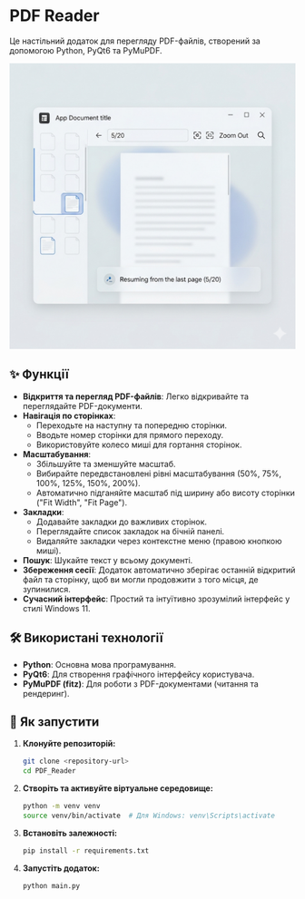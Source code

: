 # PDF Reader

Це настільний додаток для перегляду PDF-файлів, створений за допомогою Python, PyQt6 та PyMuPDF.

![PDF Reader design](pdf_design.png)

## ✨ Функції

- **Відкриття та перегляд PDF-файлів**: Легко відкривайте та переглядайте PDF-документи.
- **Навігація по сторінках**:
    - Переходьте на наступну та попередню сторінки.
    - Вводьте номер сторінки для прямого переходу.
    - Використовуйте колесо миші для гортання сторінок.
- **Масштабування**:
    - Збільшуйте та зменшуйте масштаб.
    - Вибирайте передвстановлені рівні масштабування (50%, 75%, 100%, 125%, 150%, 200%).
    - Автоматично підганяйте масштаб під ширину або висоту сторінки ("Fit Width", "Fit Page").
- **Закладки**:
    - Додавайте закладки до важливих сторінок.
    - Переглядайте список закладок на бічній панелі.
    - Видаляйте закладки через контекстне меню (правою кнопкою миші).
- **Пошук**: Шукайте текст у всьому документі.
- **Збереження сесії**: Додаток автоматично зберігає останній відкритий файл та сторінку, щоб ви могли продовжити з того місця, де зупинилися.
- **Сучасний інтерфейс**: Простий та інтуїтивно зрозумілий інтерфейс у стилі Windows 11.

## 🛠️ Використані технології

- **Python**: Основна мова програмування.
- **PyQt6**: Для створення графічного інтерфейсу користувача.
- **PyMuPDF (fitz)**: Для роботи з PDF-документами (читання та рендеринг).

## 🚀 Як запустити

1.  **Клонуйте репозиторій:**
    ```bash
    git clone <repository-url>
    cd PDF_Reader
    ```

2.  **Створіть та активуйте віртуальне середовище:**
    ```bash
    python -m venv venv
    source venv/bin/activate  # Для Windows: venv\Scripts\activate
    ```

3.  **Встановіть залежності:**
    ```bash
    pip install -r requirements.txt
    ```

4.  **Запустіть додаток:**
    ```bash
    python main.py
    ```
